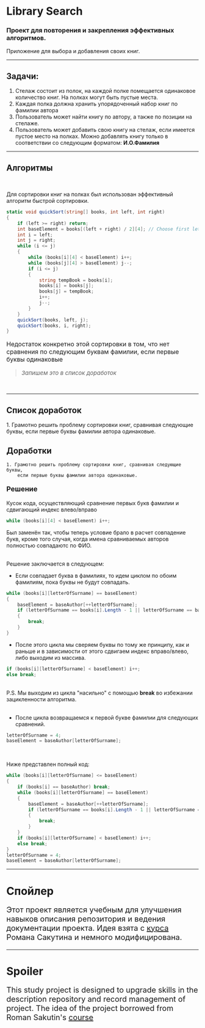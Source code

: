 # Library Search
<b><h3>Проект для повторения и закрепления эффективных алгоритмов.</h3></b>
Приложение для выбора и добавления своих книг.<br/>
***
Задачи:<br/>
---
1.  Стелаж состоит из полок, на каждой полке помещается одинаковое количество книг. На полках могут быть пустые места.
2.  Каждая полка должна хранить упорядоченный набор книг по фамилии автора
3.  Пользователь может найти книгу по автору, а также по позиции на стелаже.
4.  Пользователь может добавить свою книгу на стелаж, если имеется пустое место на полках. Можно добавлять книгу только в соответствии со следующим форматом: **И.О.Фамилия**
---
## Алгоритмы
<br/>
<p style="font-size: 14px">Для сортировки книг на полках был использован эффективный алгоритм быстрой сортировки.</p>

```cs
static void quickSort(string[] books, int left, int right)
{
    if (left >= right) return;
    int baseElement = books[(left + right) / 2][4]; // Choose first letter in surname.
    int i = left;
    int j = right;
    while (i <= j)
    {
        while (books[i][4] < baseElement) i++;
        while (books[j][4] > baseElement) j--;
        if (i <= j)
        {
            string tempBook = books[i];
            books[i] = books[j];
            books[j] = tempBook;
            i++;
            j--;
        }
    }
    quickSort(books, left, j);
    quickSort(books, i, right);
}
```
<p style="font-size: 16px">Недостаток конкретно этой сортировки в том, что нет сравнения по следующим буквам фамилии, если первые буквы одинаковые</p>

><em style="font-size: 15px">Запишем это в список доработок</em>
<br/>

---

## Список доработок
<p style="font-size:14px">
1. Грамотно решить проблему сортировки книг, сравнивая следующие буквы, если первые буквы фамилии автора одинаковые.
<br/>
</p>

## Доработки
    1. Грамотно решить проблему сортировки книг, сравнивая следующие буквы, 
        если первые буквы фамилии автора одинаковые.
<p style="font-size:18px"><b>Решение</b><br/></p>
<p style="font-size:14px">Кусок кода, осуществляющий сравнение первых букв фамилии и сдвигающий индекс влево/вправо

```C#
while (books[i][4] < baseElement) i++;
```

Был заменён так, чтобы теперь условие брало в расчет совпадение букв, кроме того случая, когда имена сравниваемых авторов полностью совпадаютс по ФИО.<br/><br/>

Решение заключается в следующем: <br/>
+ Если совпадает буква в фамилиях, то идем циклом по обоим фамилиям, пока буквы не будут совпадать.
```cs
while (books[i][letterOfSurname] == baseElement)
{
    baseElement = baseAuthor[++letterOfSurname];
    if (letterOfSurname == books[i].Length - 1 || letterOfSurname == baseAuthor.Length - 1)
    {
        break;
    }
}
```
+ После этого цикла мы сверяем буквы по тому же принципу, как и раньше и в зависимости от этого сдвигаем индекс вправо/влево, либо выходим из массива.

```cs
if (books[i][letterOfSurname] < baseElement) i++;
else break;
```
<br/>
P.S. Мы выходим из цикла "насильно" с помощью <b>break</b> во избежании зацикленности алгоритма.
<br/>
<br/>

+ После цикла возвращаемся к первой букве фамилии для следующих сравнений.

```cs
letterOfSurname = 4;
baseElement = baseAuthor[letterOfSurname];
```
<br/>

Ниже представлен полный код:
```cs
while (books[i][letterOfSurname] <= baseElement)
{
    if (books[i] == baseAuthor) break;
    while (books[i][letterOfSurname] == baseElement)
    {
        baseElement = baseAuthor[++letterOfSurname];
        if (letterOfSurname == books[i].Length - 1 || letterOfSurname == baseAuthor.Length - 1)
        {
            break;
        }
    }
    if (books[i][letterOfSurname] < baseElement) i++;
    else break;
}
letterOfSurname = 4;
baseElement = baseAuthor[letterOfSurname];
```
</p>

---
# Спойлер
<p style="font-size:20px"> Этот проект является учебным для улучшения навыков описания репозитория и ведения документации проекта. Идея взята с <a href="https://www.youtube.com/watch?v=w8rRhAup4kg">курса</a> Романа Сакутина и немного модифицирована.</p>

---
# Spoiler
<p style="font-size:20px"> This study project is designed to upgrade skills in the description repository and record management of project. The idea of the project borrowed from Roman Sakutin's <a href="https://www.youtube.com/watch?v=w8rRhAup4kg">course</a></p>

